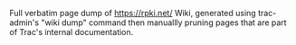 Full verbatim page dump of https://rpki.net/ Wiki, generated using
trac-admin's "wiki dump" command then manuallly pruning pages that are
part of Trac's internal documentation.
